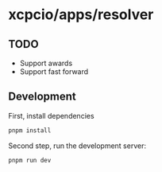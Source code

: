 # xcpcio/apps/resolver

## TODO

* Support awards
* Support fast forward

## Development

First, install dependencies

```bash
pnpm install
```

Second step, run the development server:

```bash
pnpm run dev
```

